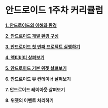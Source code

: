 # 안드로이드 1주차 커리큘럼

**[1. 안드로이드의 이해와 환경](./ConceptOfAndroid.md)**


**[2. 안드로이드 개발 환경 구성](./DevelopConfigSetting.md)**


**[3. 안드로이드 첫 번째 프로젝트 실행하기](./ProjectFirstStart.md)**

**[4. 액티비티 살펴보기](./ActivityContents.md)**

**[5. 안드로이드 기본 위젯 살펴보기](./ActivityContents.md)**

**6. 안드로이드 뷰 컨테이너 살펴보기**

**7. 안드로이드 레이아웃 살펴보기**

**8. 위젯의 이벤트 처리하기**


